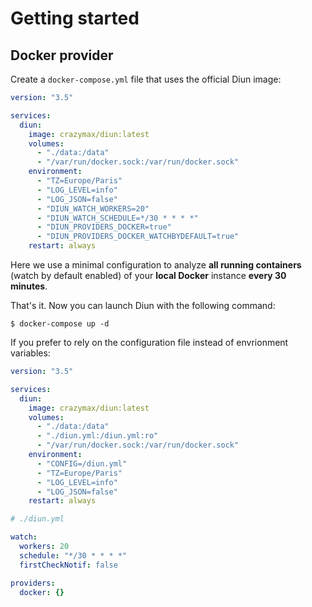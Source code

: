 # Getting started

## Docker provider

Create a `docker-compose.yml` file that uses the official Diun image:

```yaml
version: "3.5"

services:
  diun:
    image: crazymax/diun:latest
    volumes:
      - "./data:/data"
      - "/var/run/docker.sock:/var/run/docker.sock"
    environment:
      - "TZ=Europe/Paris"
      - "LOG_LEVEL=info"
      - "LOG_JSON=false"
      - "DIUN_WATCH_WORKERS=20"
      - "DIUN_WATCH_SCHEDULE=*/30 * * * *"
      - "DIUN_PROVIDERS_DOCKER=true"
      - "DIUN_PROVIDERS_DOCKER_WATCHBYDEFAULT=true"
    restart: always
```

Here we use a minimal configuration to analyze **all running containers** (watch by default enabled) of your **local Docker** instance **every 30 minutes**.

That's it. Now you can launch Diun with the following command:

```shell
$ docker-compose up -d
```

If you prefer to rely on the configuration file instead of envrionment variables:

```yaml
version: "3.5"

services:
  diun:
    image: crazymax/diun:latest
    volumes:
      - "./data:/data"
      - "./diun.yml:/diun.yml:ro"
      - "/var/run/docker.sock:/var/run/docker.sock"
    environment:
      - "CONFIG=/diun.yml"
      - "TZ=Europe/Paris"
      - "LOG_LEVEL=info"
      - "LOG_JSON=false"
    restart: always
```

```yaml
# ./diun.yml

watch:
  workers: 20
  schedule: "*/30 * * * *"
  firstCheckNotif: false

providers:
  docker: {}
```
